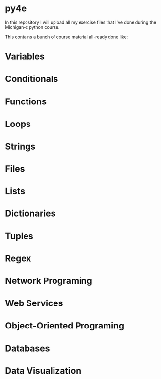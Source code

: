 # py4e
In this repository I will upload all my exercise files that I've done during the Michigan-x python course.

This contains a bunch of course material all-ready done like:
# Variables
# Conditionals
# Functions
# Loops
# Strings
# Files
# Lists
# Dictionaries
# Tuples
# Regex
# Network Programing
# Web Services
# Object-Oriented Programing
# Databases
# Data Visualization
